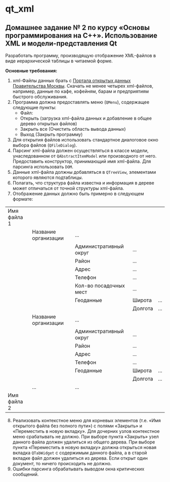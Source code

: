 # qt_xml

## Домашнее задание № 2 по курсу «Основы программирования на C++». Использование XML и модели-представления Qt

Разработать программу, производящую отображение XML-файлов в виде иерархической таблицы в читаемой форме.

__Основные требования:__

1. xml-Файлы данных брать с [Портала открытых данных Правительства Москвы](http://data.mos.ru). Скачать не менее четырех
   xml-файлов, например, данные по кафе, кофейням, барам и предприятиям быстрого обслуживания.
2. Программа должна предоставлять меню (`QMenu`), содержащее следующие пункты:
    - Файл:
    - Открыть (загрузка xml-файла данных и добавление в общее дерево открытых файлов)
    - Закрыть все (Очистить область вывода данных)
    - Выход (Закрыть программу)
3. Для открытия файлов использовать стандартное диалоговое окно выбора файлов (`QFileDialog`).
4. Парсинг xml-файла должен осуществляться в классе модели, унаследованном от `QAbstractItemModel` или производного от
   него. Предоставить конструктор, принимающий имя xml-файла. Для парсинга использовать `DOM`.
5. Данные xml-файла должны добавляться в `QTreeView`, элементами которого являются подтаблицы.
6. Полагать, что структура файла известна и информация в дереве может отличаться от точной структуры xml-файла.
7. Отображение данных должно быть примерно в следующем формате:

|             |                      |                        |         |     |
|-------------|----------------------|------------------------|---------|-----|
| Имя файла 1 |                      |                        |         |     |
|             | Название организации | ...                    |         |     |
|             |                      | Административный округ | ...     |     |
|             |                      | Район                  | ...     |     |
|             |                      | Адрес                  | ...     |     |
|             |                      | Телефон                | ...     |     |
|             |                      | Кол-во посадочных мест | ...     |     |
|             |                      | Геоданные              | Широта  | ... |
|             |                      |                        | Долгота | ... |
|             | Название организации | ...                    |         |     |
|             |                      | Административный округ | ...     |     |
|             |                      | Район                  | ...     |     |
|             |                      | Адрес                  | ...     |     |
|             |                      | Телефон                | ...     |     |
|             |                      | Геоданные              | Широта  | ... |
|             |                      |                        | Долгота | ... |
|             | ...                  | ...                    |         |     |
| Имя файла 2 |                      |                        |         |     |


8. Реализовать контекстное меню для корневых элементов (т.е. «Имя открытого файла без полного пути») с полями «Закрыть»
   и «Переместить в новую вкладку». Для дочерних узлов контекстное меню срабатывать не должно. При выборе пункта
   «Закрыть» узел данного файла должен удалиться из общего дерева. При выборе пункта «Переместить в новую вкладку»
   должна открыться новая вкладка `QTabWidget` с содержимым данного файла, а в старой вкладке файл должен удалиться из
   дерева. Если открыт один документ, то ничего происходить не должно.
9. Ошибки парсинга обрабатывать выводом окна критических сообщений.
